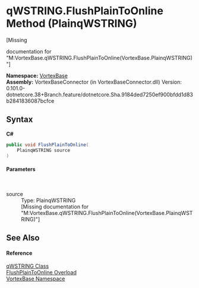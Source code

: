 # qWSTRING.FlushPlainToOnline Method (PlainqWSTRING)
 

\[Missing <summary> documentation for "M:VortexBase.qWSTRING.FlushPlainToOnline(VortexBase.PlainqWSTRING)"\]

**Namespace:**&nbsp;<a href="N_VortexBase.md">VortexBase</a><br />**Assembly:**&nbsp;VortexBaseConnector (in VortexBaseConnector.dll) Version: 0.101.0-dotnetcore.38+Branch.feature/dotnetcore.Sha.9184ded7250ef900bfdd1d83b2841836087bcfce

## Syntax

**C#**<br />
``` C#
public void FlushPlainToOnline(
	PlainqWSTRING source
)
```


#### Parameters
&nbsp;<dl><dt>source</dt><dd>Type: PlainqWSTRING<br />\[Missing <param name="source"/> documentation for "M:VortexBase.qWSTRING.FlushPlainToOnline(VortexBase.PlainqWSTRING)"\]</dd></dl>

## See Also


#### Reference
<a href="T_VortexBase_qWSTRING.md">qWSTRING Class</a><br /><a href="Overload_VortexBase_qWSTRING_FlushPlainToOnline.md">FlushPlainToOnline Overload</a><br /><a href="N_VortexBase.md">VortexBase Namespace</a><br />